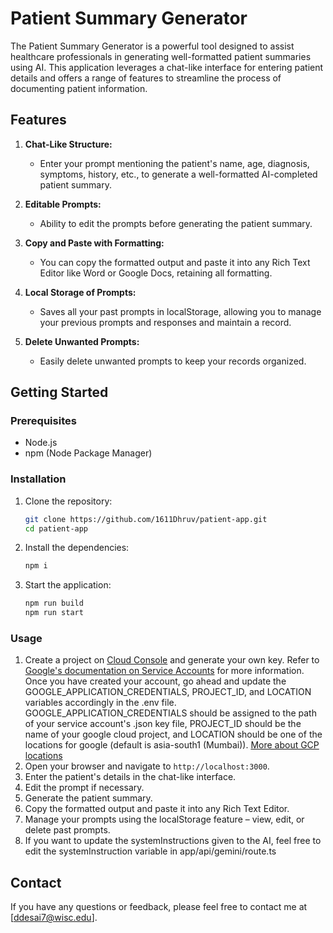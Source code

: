 # Patient Summary Generator

The Patient Summary Generator is a powerful tool designed to assist healthcare professionals in generating well-formatted patient summaries using AI. This application leverages a chat-like interface for entering patient details and offers a range of features to streamline the process of documenting patient information.

## Features

1. **Chat-Like Structure:**
   - Enter your prompt mentioning the patient's name, age, diagnosis, symptoms, history, etc., to generate a well-formatted AI-completed patient summary.
2. **Editable Prompts:**

   - Ability to edit the prompts before generating the patient summary.

3. **Copy and Paste with Formatting:**

   - You can copy the formatted output and paste it into any Rich Text Editor like Word or Google Docs, retaining all formatting.

4. **Local Storage of Prompts:**

   - Saves all your past prompts in localStorage, allowing you to manage your previous prompts and responses and maintain a record.

5. **Delete Unwanted Prompts:**
   - Easily delete unwanted prompts to keep your records organized.

## Getting Started

### Prerequisites

- Node.js
- npm (Node Package Manager)

### Installation

1. Clone the repository:

   ```bash
   git clone https://github.com/1611Dhruv/patient-app.git
   cd patient-app
   ```

2. Install the dependencies:

   ```bash
   npm i
   ```

3. Start the application:
   ```bash
   npm run build
   npm run start
   ```

### Usage

1. Create a project on [Cloud Console](https://cloud.google.com) and generate your own key. Refer to [Google's documentation on Service Accounts](https://cloud.google.com/iam/docs/keys-create-delete) for more information. Once you have created your account, go ahead and update the GOOGLE_APPLICATION_CREDENTIALS, PROJECT_ID, and LOCATION variables accordingly in the .env file. GOOGLE_APPLICATION_CREDENTIALS should be assigned to the path of your service account's .json key file, PROJECT_ID should be the name of your google cloud project, and LOCATION should be one of the locations for google (default is asia-south1 (Mumbai)). [More about GCP locations](https://cloud.google.com/about/locations)
2. Open your browser and navigate to `http://localhost:3000`.
3. Enter the patient's details in the chat-like interface.
4. Edit the prompt if necessary.
5. Generate the patient summary.
6. Copy the formatted output and paste it into any Rich Text Editor.
7. Manage your prompts using the localStorage feature – view, edit, or delete past prompts.
8. If you want to update the systemInstructions given to the AI, feel free to edit the systemInstruction variable in app/api/gemini/route.ts

## Contact

If you have any questions or feedback, please feel free to contact me at [ddesai7@wisc.edu].
